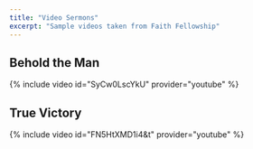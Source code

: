 ```yaml
---
title: "Video Sermons"
excerpt: "Sample videos taken from Faith Fellowship"
---
```


## Behold the Man
{% include video id="SyCw0LscYkU" provider="youtube" %}


## True Victory
{% include video id="FN5HtXMD1i4&t" provider="youtube" %}

